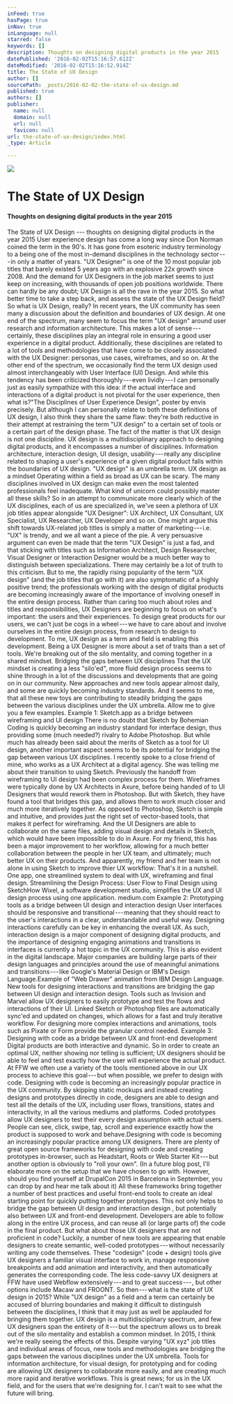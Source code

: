 ```yaml
---
inFeed: true
hasPage: true
inNav: true
inLanguage: null
starred: false
keywords: []
description: Τhoughts on designing digital products in the year 2015
datePublished: '2016-02-02T15:16:57.612Z'
dateModified: '2016-02-02T15:16:52.914Z'
title: The State of UX Design
author: []
sourcePath: _posts/2016-02-02-the-state-of-ux-design.md
published: true
authors: []
publisher:
  name: null
  domain: null
  url: null
  favicon: null
url: the-state-of-ux-design/index.html
_type: Article

---
```

![](https://s3-us-west-2.amazonaws.com/the-grid-img/p/e37a4396c9c3cf893e2416e9777ab74ecdfb2739.jpg)

# The State of UX Design

#### Τhoughts on designing digital products in the year 2015

The State of UX Design --- thoughts on designing digital products in the year 2015 User experience design has come a long way since Don Norman coined the term in the 90's. It has gone from esoteric industry terminology to a being one of the most in-demand disciplines in the technology sector --- in only a matter of years. "UX Designer" is one of the 10 most popular job titles that barely existed 5 years ago with an explosive 22x growth since 2008\. And the demand for UX Designers in the job market seems to just keep on increasing, with thousands of open job positions worldwide. There can hardly be any doubt; UX Design is all the rave in the year 2015\. So what better time to take a step back, and assess the state of the UX Design field? So what is UX Design, really? In recent years, the UX community has seen many a discussion about the definition and boundaries of UX design. At one end of the spectrum, many seem to focus the term "UX design" around user research and information architecture. This makes a lot of sense --- certainly, these disciplines play an integral role in ensuring a good user experience in a digital product. Additionally, these disciplines are related to a lot of tools and methodologies that have come to be closely associated with the UX Designer: personas, use cases, wireframes, and so on. At the other end of the spectrum, we occasionally find the term UX design used almost interchangeably with User Interface (UI) Design. And while this tendency has been criticized thoroughly --- even lividly --- I can personally just as easily sympathize with this idea: if the actual interface and interactions of a digital product is not pivotal for the user experience, then what is?"The Disciplines of User Experience Design", poster by envis precisely. But although I can personally relate to both these definitions of UX design, I also think they share the same flaw: they're both reductive in their attempt at restraining the term "UX design" to a certain set of tools or a certain part of the design phase. The fact of the matter is that UX design is not one discipline. UX design is a multidisciplinary approach to designing digital products, and it encompasses a number of disciplines. Information architecture, interaction design, UI design, usability --- really any discipline related to shaping a user's experience of a given digital product falls within the boundaries of UX design. "UX design" is an umbrella term. UX design as a mindset Operating within a field as broad as UX can be scary. The many disciplines involved in UX design can make even the most talented professionals feel inadequate. What kind of unicorn could possibly master all these skills? So in an attempt to communicate more clearly which of the UX disciplines, each of us are specialized in, we've seen a plethora of UX job titles appear alongside "UX Designer": UX Architect, UX Consultant, UX Specialist, UX Researcher, UX Developer and so on. One might argue this shift towards UX-related job titles is simply a matter of marketing --- i.e. "UX" is trendy, and we all want a piece of the pie. A very persuasive argument can even be made that the term "UX Design" is just a fad, and that sticking with titles such as Information Architect, Design Researcher, Visual Designer or Interaction Designer would be a much better way to distinguish between specializations. There may certainly be a lot of truth to this criticism. But to me, the rapidly rising popularity of the term "UX design" (and the job titles that go with it) are also symptomatic of a highly positive trend; the professionals working with the design of digital products are becoming increasingly aware of the importance of involving oneself in the entire design process. Rather than caring too much about roles and titles and responsibilities, UX Designers are beginning to focus on what's important: the users and their experiences. To design great products for our users, we can't just be cogs in a wheel --- we have to care about and involve ourselves in the entire design process, from research to design to development. To me, UX design as a term and field is enabling this development. Being a UX Designer is more about a set of traits than a set of tools. We're breaking out of the silo mentality, and coming together in a shared mindset. Bridging the gaps between UX disciplines That the UX mindset is creating a less "silo'ed", more fluid design process seems to shine through in a lot of the discussions and developments that are going on in our community. New approaches and new tools appear almost daily, and some are quickly becoming industry standards. And it seems to me, that all these new toys are contributing to steadily bridging the gaps between the various disciplines under the UX umbrella. Allow me to give you a few examples. Example 1: Sketch.app as a bridge between wireframing and UI design There is no doubt that Sketch by Bohemian Coding is quickly becoming an industry standard for interface design, thus providing some (much needed?) rivalry to Adobe Photoshop. But while much has already been said about the merits of Sketch as a tool for UI design, another important aspect seems to be its potential for bridging the gap between various UX disciplines. I recently spoke to a close friend of mine, who works as a UX Architect at a digital agency. She was telling me about their transition to using Sketch. Previously the handoff from wireframing to UI design had been complex process for them. Wireframes were typically done by UX Architects in Axure, before being handed of to UI Designers that would rework them in Photoshop. But with Sketch, they have found a tool that bridges this gap, and allows them to work much closer and much more iteratively together. As opposed to Photoshop, Sketch is simple and intuitive, and provides just the right set of vector-based tools, that makes it perfect for wireframing. And the UI Designers are able to collaborate on the same files, adding visual design and details in Sketch, which would have been impossible to do in Axure. For my friend, this has been a major improvement to her workflow, allowing for a much better collaboration between the people in her UX team, and ultimately; much better UX on their products. And apparently, my friend and her team is not alone in using Sketch to improve thier UX workflow: That's it in a nutshell. One app, one streamlined system to deal with UX, wireframing and final design. Streamlining the Design Process: User Flow to Final Design using SketchHow Wixel, a software development studio, simplifies the UX and UI design process using one application. medium.com Example 2: Prototyping tools as a bridge between UI design and interaction design User interfaces should be responsive and transitional --- meaning that they should react to the user's interactions in a clear, understandable and useful way. Designing interactions carefully can be key in enhancing the overall UX. As such, interaction design is a major component of designing digital products, and the importance of designing engaging animations and transitions in interfaces is currently a hot topic in the UX community. This is also evident in the digital landscape. Major companies are building large parts of their design languages and principles around the use of meaningful animations and transitions --- like Google's Material Design or IBM's Design Language.Example of "Web Drawer" animation from IBM Design Language. New tools for designing interactions and transitions are bridging the gap between UI design and interaction design. Tools such as Invision and Marvel allow UX designers to easily prototype and test the flows and interactions of their UI. Linked Sketch or Photoshop files are automatically sync'ed and updated on changes, which allows for a fast and truly iterative workflow. For designing more complex interactions and animations, tools such as Pixate or Form provide the granular control needed. Example 3: Designing with code as a bridge between UX and front-end development Digital products are both interactive and dynamic. So in order to create an optimal UX, neither showing nor telling is sufficient; UX designers should be able to feel and test exactly how the user will experience the actual product. At FFW we often use a variety of the tools mentioned above in our UX process to achieve this goal --- but when possible, we prefer to design with code. Designing with code is becoming an increasingly popular practice in the UX community. By skipping static mockups and instead creating designs and prototypes directly in code, designers are able to design and test all the details of the UX, including user flows, transitions, states and interactivity, in all the various mediums and platforms. Coded prototypes allow UX designers to test their every design assumption with actual users. People can see, click, swipe, tap, scroll and experience exactly how the product is supposed to work and behave.Designing with code is becoming an increasingly popular practice among UX designers. There are plenty of great open source frameworks for designing with code and creating prototypes in-browser, such as Headstart, Roots or Web Starter Kit --- but another option is obviously to "roll your own". (In a future blog post, I'll elaborate more on the setup that we have chosen to go with. However, should you find yourself at DrupalCon 2015 in Barcelona in September, you can drop by and hear me talk about it) All these frameworks bring together a number of best practices and useful front-end tools to create an ideal starting point for quickly putting together prototypes. This not only helps to bridge the gap between UI design and interaction design , but potentially also between UX and front-end development. Developers are able to follow along in the entire UX process, and can reuse all (or large parts of) the code in the final product. But what about those UX designers that are not proficient in code? Luckily, a number of new tools are appearing that enable designers to create semantic, well-coded prototypes --- without necessarily writing any code themselves. These "codesign" (code + design) tools give UX designers a familiar visual interface to work in, manage responsive breakpoints and add animation and interactivity, and then automatically generates the corresponding code. The less code-savvy UX designers at FFW have used Webflow extensively --- and to great success --- , but other options include Macaw and FROONT. So then --- what is the state of UX design in 2015? While "UX design" as a field and a term can certainly be accused of blurring boundaries and making it difficult to distinguish between the disciplines, I think that it may just as well be applauded for bringing them together. UX design is a multidisciplinary spectrum, and few UX designers span the entirety of it --- but the spectrum allows us to break out of the silo mentality and establish a common mindset. In 2015, I think we're really seeing the effects of this. Despite varying "UX xyz" job titles and individual areas of focus, new tools and methodologies are bridging the gaps between the various disciplines under the UX umbrella. Tools for information architecture, for visual design, for prototyping and for coding are allowing UX designers to collaborate more easily, and are creating much more rapid and iterative workflows. This is great news; for us in the UX field, and for the users that we're designing for. I can't wait to see what the future will bring.